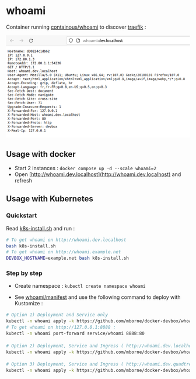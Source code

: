 # whoami

Container running [containous/whoami](https://hub.docker.com/r/containous/whoami/dockerfile) to discover [traefik](../traefik/README.md) :

![whoami-screenshot](docs/whoami-screenshot.png)

## Usage with docker

* Start 2 instances : `docker compose up -d --scale whoami=2`
* Open [http://whoami.dev.localhost](http://whoami.dev.localhost) and refresh

## Usage with Kubernetes

### Quickstart

Read [k8s-install.sh](k8s-install.sh) and run :

```bash
# To get whoami on http://whoami.dev.localhost
bash k8s-install.sh
# To get whoami on http://whoami.example.net
DEVBOX_HOSTNAME=example.net bash k8s-install.sh
```

### Step by step

* Create namespace : `kubectl create namespace whoami`

* See [whoami/manifest](whoami/manifest/README.md) and use the following command to deploy with Kustomize :

```bash
# Option 1) Deployment and Service only
kubectl -n whoami apply -k https://github.com/mborne/docker-devbox/whoami/manifest/base
# To get whoami on http://127.0.0.1:8888 :
kubectl -n whoami port-forward service/whoami 8888:80

# Option 2) Deployment, Service and Ingress ( http://whoami.dev.localhost )
kubectl -n whoami apply -k https://github.com/mborne/docker-devbox/whoami/manifest/localhost

# Option 3) Deployment, Service and Ingress ( http://whoami.dev.quadtreeworld.net )
kubectl -n whoami apply -k https://github.com/mborne/docker-devbox/whoami/manifest/qtw-dev
```




